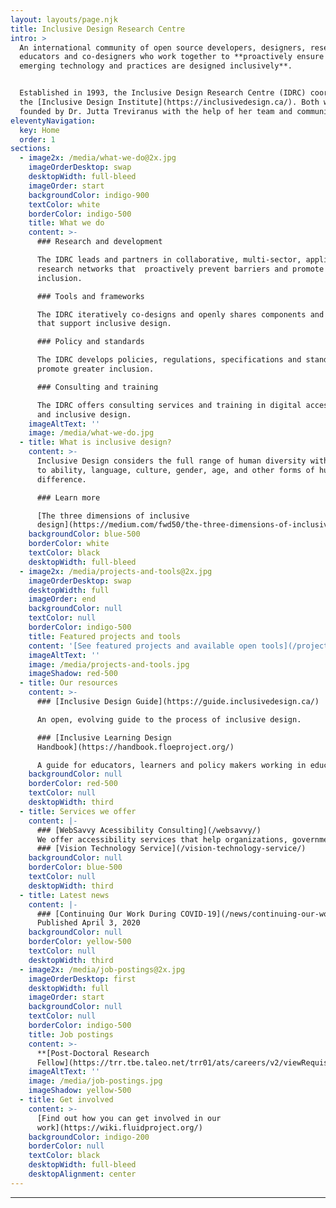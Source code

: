 ```yaml
---
layout: layouts/page.njk
title: Inclusive Design Research Centre
intro: >
  An international community of open source developers, designers, researchers,
  educators and co-designers who work together to **proactively ensure that
  emerging technology and practices are designed inclusively**. 


  Established in 1993, the Inclusive Design Research Centre (IDRC) coordinates
  the [Inclusive Design Institute](https://inclusivedesign.ca/). Both were
  founded by Dr. Jutta Treviranus with the help of her team and community.
eleventyNavigation:
  key: Home
  order: 1
sections:
  - image2x: /media/what-we-do@2x.jpg
    imageOrderDesktop: swap
    desktopWidth: full-bleed
    imageOrder: start
    backgroundColor: indigo-900
    textColor: white
    borderColor: indigo-500
    title: What we do
    content: >-
      ### Research and development

      The IDRC leads and partners in collaborative, multi-sector, applied
      research networks that  proactively prevent barriers and promote greater
      inclusion.

      ### Tools and frameworks

      The IDRC iteratively co-designs and openly shares components and systems
      that support inclusive design.

      ### Policy and standards

      The IDRC develops policies, regulations, specifications and standards to
      promote greater inclusion.

      ### Consulting and training

      The IDRC offers consulting services and training in digital accessibility
      and inclusive design.
    imageAltText: ''
    image: /media/what-we-do.jpg
  - title: What is inclusive design?
    content: >-
      Inclusive Design considers the full range of human diversity with respect
      to ability, language, culture, gender, age, and other forms of human
      difference.

      ### Learn more

      [The three dimensions of inclusive
      design](https://medium.com/fwd50/the-three-dimensions-of-inclusive-design-part-one-103cad1ffdc2)
    backgroundColor: blue-500
    borderColor: white
    textColor: black
    desktopWidth: full-bleed
  - image2x: /media/projects-and-tools@2x.jpg
    imageOrderDesktop: swap
    desktopWidth: full
    imageOrder: end
    backgroundColor: null
    textColor: null
    borderColor: indigo-500
    title: Featured projects and tools
    content: '[See featured projects and available open tools](/projects-and-tools/)'
    imageAltText: ''
    image: /media/projects-and-tools.jpg
    imageShadow: red-500
  - title: Our resources
    content: >-
      ### [Inclusive Design Guide](https://guide.inclusivedesign.ca/)

      An open, evolving guide to the process of inclusive design. 

      ### [Inclusive Learning Design
      Handbook](https://handbook.floeproject.org/)

      A guide for educators, learners and policy makers working in education.
    backgroundColor: null
    borderColor: red-500
    textColor: null
    desktopWidth: third
  - title: Services we offer
    content: |-
      ### [WebSavvy Acessibility Consulting](/websavvy/)
      We offer accessibility services that help organizations, governments, corporations, and non-profits ensure their offerings are inclusive.
      ### [Vision Technology Service](/vision-technology-service/)
    backgroundColor: null
    borderColor: blue-500
    textColor: null
    desktopWidth: third
  - title: Latest news
    content: |-
      ### [Continuing Our Work During COVID-19](/news/continuing-our-work-during-covid-19/)
      Published April 3, 2020
    backgroundColor: null
    borderColor: yellow-500
    textColor: null
    desktopWidth: third
  - image2x: /media/job-postings@2x.jpg
    imageOrderDesktop: first
    desktopWidth: full
    imageOrder: start
    backgroundColor: null
    textColor: null
    borderColor: indigo-500
    title: Job postings
    content: >-
      **[Post-Doctoral Research
      Fellow](https://trr.tbe.taleo.net/trr01/ats/careers/v2/viewRequisition?org=OCADU&cws=37&rid=1811)**
    imageAltText: ''
    image: /media/job-postings.jpg
    imageShadow: yellow-500
  - title: Get involved
    content: >-
      [Find out how you can get involved in our
      work](https://wiki.fluidproject.org/)
    backgroundColor: indigo-200
    borderColor: null
    textColor: black
    desktopWidth: full-bleed
    desktopAlignment: center
---
```

***
